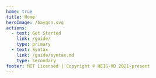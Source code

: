 ```yaml
---
home: true
title: Home
heroImage: /baygon.svg
actions:
  - text: Get Started
    link: /guide/
    type: primary
  - text: Syntax
    link: /guide/syntax.md
    type: secondary
footer: MIT Licensed | Copyright © HEIG-VD 2021-present
---
```

